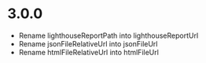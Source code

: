 # 3.0.0

- Rename lighthouseReportPath into lighthouseReportUrl
- Rename jsonFileRelativeUrl into jsonFileUrl
- Rename htmlFileRelativeUrl into htmlFileUrl
